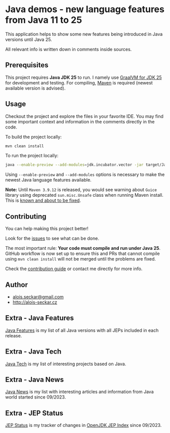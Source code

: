 # Java demos - new language features from Java 11 to 25

This application helps to show some new features being introduced in Java versions until Java 25.

All relevant info is written down in comments inside sources.

## Prerequisites
This project requires **Java JDK 25** to run. I namely use [GraalVM for JDK 25](https://www.graalvm.org/release-notes/JDK_25/) for development and testing. For compiling, [Maven](https://maven.apache.org/index.html) is required (newest available version is advised).

## Usage
Checkout the project and explore the files in your favorite IDE. You may find some important context and information in the comments directly in the code.

To build the project locally:

```sh
mvn clean install
```

To run the project locally:

```sh
java --enable-preview --add-modules=jdk.incubator.vector -jar target/JavaDemos-25.0.jar
```

Using `--enable-preview` and `--add-modules` options is necessary to make the newest Java language features available.

**Note:** Until `Maven 3.9.12` is released, you would see warning about `Guice` library using deprecated `sun.misc.Unsafe` class when running Maven install. This is [known and about to be fixed](https://github.com/apache/maven/issues/10312).

## Contributing
You can help making this project better!

Look for the [issues](https://github.com/AloisSeckar/demos-java/issues) to see what can be done.

The most important rule: **Your code must compile and run under Java 25**. GitHub workflow is now set up to ensure this and PRs that cannot compile using `mvn clean install` will not be merged until the problems are fixed.

Check the [contribution guide](/CONTRIBUTING.md) or contact me directly for more info.

## Author
* alois.seckar@gmail.com
* http://alois-seckar.cz

## Extra - Java Features
[Java Features](JavaFeatures.md) is my list of all Java versions with all JEPs included in each release.

## Extra - Java Tech
[Java Tech](JavaTech.md) is my list of interesting projects based on Java.

## Extra - Java News
[Java News](JavaNews.md) is my list with interesting articles and information from Java world started since 09/2023.

## Extra - JEP Status
[JEP Status](JEPStatus.md) is my tracker of changes in [OpenJDK JEP Index](https://openjdk.org/jeps/0) since 09/2023.
